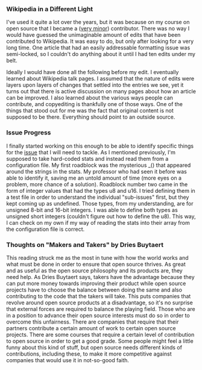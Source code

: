 
### Wikipedia in a Different Light

I've used it quite a lot over the years, but it was because on my course on open source that I became a ([very minor](tle=JoJo's_Bizarre_Adventure_(video_game)&diff=prev&oldid=921067956)) contributor. There was no way I would have guessed the unimaginable amount of edits that have been contributed to Wikipedia. It was easy to do, but only after looking for a very long time. One article that had an easily addressable formatting issue was semi-locked, so I couldn't do anything about it until I had ten edits under my belt.

Ideally I would have done all the following before my edit. I eventually learned about Wikipedia talk pages. I assumed that the nature of edits were layers upon layers of changes that settled into the entries we see, yet it turns out that there is active discussion on many pages about how an article can be improved. I also learned about the various ways people can contribute, and copyediting is thankfully one of those ways. One of the things that stood out for me was the fact that original content is not supposed to be there. Everything should point to an outside source.

### Issue Progress

I finally started working on this enough to be able to identify specific things for the [issue](https://github.com/ihhub/fheroes2/issues/41) that I will need to tackle. As I mentioned previously, I'm supposed to take hard-coded stats and instead read them from a configuration file. My first roadblock was the mysterious _() that appeared around the strings in the stats. My professor who had seen it before was able to identify it, saving me an untold amount of time (more eyes on a problem, more chance of a solution). Roadblock number two came in the form of integer values that had the types u8 and u16. I tried defining them in a test file in order to understand the individual "sub-issues" first, but they kept coming up as undefined. Those types, from my understanding, are for unsigned 8-bit and 16-bit integers. I was able to define both types as unsigned short integers (couldn't figure out how to define the u8). This way, I can check on my own if my way of reading the stats into their array from the configuration file is correct. 

### Thoughts on "Makers and Takers" by Dries Buytaert

This reading struck me as the most in tune with how the world works and what must be done in order to ensure that open source thrives. As great and as useful as the open source philosophy and its products are, they need help. As Dries Buytaert says, takers have the advantage because they can put more money towards improving their product while open source projects have to choose the balance between doing the same and also contributing to the code that the takers will take. This puts companies that revolve around open source products at a disadvantage, so it's no surprise that external forces are required to balance the playing field. Those who are in a position to advance their open source interests must do so in order to overcome this unfairness. There are companies that require that their partners contribute a certain amount of work to certain open source projects. There are some courses that require a certain level of contribution to open source in order to get a good grade. Some people might feel a little funny about this kind of stuff, but open source needs different kinds of contributions, including these, to make it more competitive against companies that would use it in not-so-good faith.
